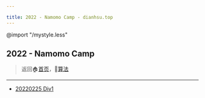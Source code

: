 ```yaml
---

title: 2022 - Namomo Camp - dianhsu.top
---
```

@import "/mystyle.less"

## 2022 - Namomo Camp

> 返回:house:[首页](../../index.html)，:rocket:[算法](../index.html)

---

- [20220225 Div1](./20220225.html)
